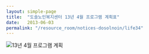 ```yaml
---
layout: simple-page
title:  "도솔노인복지센터 13년 4월 프로그램 계획표"
date:   2013-06-03
permalink: "/resource_room/notices-dosolnoin/life34"
---
```


![13년 4월 프로그램 계획](/resource_room/notices-dosolnoin/files/13년4월프로그램계획및식단표.png)
